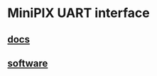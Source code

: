 # MiniPIX UART interface

## [docs](https://github.com/klaxalk/tpx_lunar_lander/tree/master/docs)

## [software](https://github.com/klaxalk/tpx_lunar_lander/tree/master/software)
